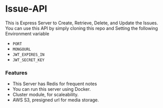 # Issue-API
This is Express Server to Create, Retrieve, Delete, and Update the Issues. You can use this API by simply cloning this repo and Setting the following Environment variable
- ```PORT```
- ```MONGOURL```
- ```JWT_EXPIRES_IN```
- ```JWT_SECRET_KEY```
### Features 
- This Server has Redis for frequent notes
- You can run this server using Docker.
- Cluster module, for scaleability.
- AWS S3, presigned url for media storage.
